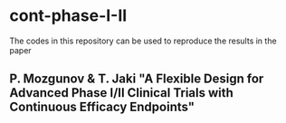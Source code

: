 # cont-phase-I-II

The codes in this repository can be used to reproduce the results in the paper

P. Mozgunov & T. Jaki "A Flexible Design for Advanced Phase I/II Clinical Trials with Continuous Efficacy Endpoints"
--------------------------------------------------------------------------------------------
